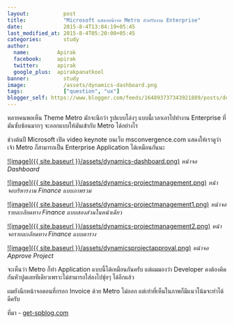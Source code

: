 ```yaml
---
layout:           post
title:            "Microsoft แสดงหน้าจอ Metro สำหรับงาน Enterprise"
date:             2015-8-4T13:04:19+05:45
last_modified_at: 2015-8-4T05:20:00+05:45
categories:       study
author:
  name:         Apirak
  facebook:     apirak
  twitter:      apirak
  google_plus:  apirakpanatkool
banner:           study
image:            /assets/dynamics-dashboard.png
tags:             ["question", "ux"]
blogger_self: https://www.blogger.com/feeds/164893737343921889/posts/default/9151613364048242708
---
```



หลายคนพอเห็น Theme Metro มักจะนึกว่า รูปแบบโล่งๆ แบบนี้เวลาเอาไปทำงาน Enterprise ที่มันซับซ้อนมากๆ จะออกแบบให้มันเข้ากับ Metro ได้อย่างไร

ช่วงต้นปี Microsoft เปิด video keynote บนเว็บ msconvergence.com แสดงให้เราดูว่าเจ้า Metro ก็สามารถเป็น Enterprise Application ได้เหมือนกันนะ

[![image]({{ site.baseurl }}/assets/dynamics-dashboard.png)](http://1.bp.blogspot.com/-PyyXE3ACpRc/UB1BZWwQ_II/AAAAAAAB-Ac/MeR62rE895g/s1600/dynamics-dashboard.png)
*หน้าจอ Dashboard*

<!--more-->

[![image]({{ site.baseurl }}/assets/dynamics-projectmanagement.png)](http://4.bp.blogspot.com/-Ib7WzhqsiAI/UB1BdgfUmRI/AAAAAAAB-As/MwzQME44CVY/s1600/dynamics-projectmanagement.png)
*หน้าจอบริหารงาน Finance แบบภาพรวม*

[![image]({{ site.baseurl }}/assets/dynamics-projectmanagement1.png)](http://4.bp.blogspot.com/-Uc0K8ux5Hx0/UB1Bf55oupI/AAAAAAAB-A0/QL9Im4AUdCQ/s1600/dynamics-projectmanagement1.png)
*หน้าจอรายละเอียดทาง Finance แบบสองส่วนในหน้าเดียว*

[![image]({{ site.baseurl }}/assets/dynamics-projectmanagement2.png)](http://3.bp.blogspot.com/-vQZ-VzKwnoQ/UB1BhyQguWI/AAAAAAAB-A8/-e-wJEwXjJ0/s1600/dynamics-projectmanagement2.png)
*หน้าจอรายละเอียดทาง Finance แบบตาราง*

[![image]({{ site.baseurl }}/assets/dynamicsprojectapproval.png)](http://4.bp.blogspot.com/-XPsth1Rkx8k/UB1Bjo-N6uI/AAAAAAAB-BE/RQ0krZgge4M/s1600/dynamicsprojectapproval.png)
*หน้าจอ Approve Project*

จะเห็นว่า Metro ก็ทำ Application แบบนี้ได้เหมือนกันครับ แต่ผมมองว่า Developer คงต้องคิดกันหัวปูดเลยทีเดียวเพราะไม่สามารถใส่ลงไปชุ่ยๆ ได้อีกแล้ว

ผมยังนึกหน้าจอตอนที่กรอก Invoice ด้วย Metro ไม่ออก แต่เท่าที่เห็นในภาพก็มีแนวโน้มจะทำได้ดีครับ

ที่มา - [get-spblog.com](http://get-spblog.com/2012/03/20/metro-ui-applied-to-enterprise-apps-convergence-2012)
